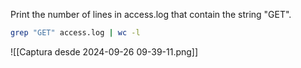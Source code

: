 Print the number of lines in access.log that contain the string "GET".

```bash
grep "GET" access.log | wc -l
```

![[Captura desde 2024-09-26 09-39-11.png]]